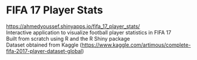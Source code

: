 # FIFA 17 Player Stats
https://ahmedyoussef.shinyapps.io/fifa_17_player_stats/ </br>
Interactive application to visualize football player statistics in FIFA 17 </br>
Built from scratch using R and the R Shiny package </br>
Dataset obtained from Kaggle (https://www.kaggle.com/artimous/complete-fifa-2017-player-dataset-global)
